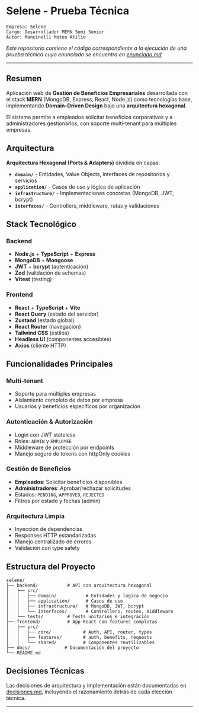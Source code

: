 # Selene - Prueba Técnica

```
Empresa: Selene
Cargo: Desarrollador MERN Semi Senior
Autor: Mancinelli Mateo Atilio
```

*Este repositorio contiene el código correspondiente a la ejecución de una prueba técnica cuyo enunciado se encuentra en [enunciado.md](./docs/enunciado.md)*

---

## Resumen

Aplicación web de **Gestión de Beneficios Empresariales** desarrollada con el stack **MERN** (MongoDB, Express, React, Node.js) como tecnologías base, implementando **Domain-Driven Design** bajo una **arquitectura hexagonal**.

El sistema permite a empleados solicitar beneficios corporativos y a administradores gestionarlos, con soporte multi-tenant para múltiples empresas.

## Arquitectura

**Arquitectura Hexagonal (Ports & Adapters)** dividida en capas:

- **`domain/`** - Entidades, Value Objects, interfaces de repositorios y servicios
- **`application/`** - Casos de uso y lógica de aplicación  
- **`infrastructure/`** - Implementaciones concretas (MongoDB, JWT, bcrypt)
- **`interfaces/`** - Controllers, middleware, rutas y validaciones

## Stack Tecnológico

### Backend
- **Node.js** + **TypeScript** + **Express**
- **MongoDB** + **Mongoose** 
- **JWT** + **bcrypt** (autenticación)
- **Zod** (validación de schemas)
- **Vitest** (testing)

### Frontend 
- **React** + **TypeScript** + **Vite**
- **React Query** (estado del servidor)
- **Zustand** (estado global)
- **React Router** (navegación)
- **Tailwind CSS** (estilos)
- **Headless UI** (componentes accesibles)
- **Axios** (cliente HTTP)

## Funcionalidades Principales

### **Multi-tenant**
- Soporte para múltiples empresas
- Aislamiento completo de datos por empresa
- Usuarios y beneficios específicos por organización

### **Autenticación & Autorización**
- Login con JWT stateless
- Roles: `ADMIN` y `EMPLOYEE`
- Middleware de protección por endpoints
- Manejo seguro de tokens con httpOnly cookies

### **Gestión de Beneficios**
- **Empleados**: Solicitar beneficios disponibles
- **Administradores**: Aprobar/rechazar solicitudes
- Estados: `PENDING`, `APPROVED`, `REJECTED`
- Filtros por estado y fechas (admin)

###  **Arquitectura Limpia**
- Inyección de dependencias
- Responses HTTP estandarizadas
- Manejo centralizado de errores
- Validación con type safety

## Estructura del Proyecto

```
selene/
├── backend/           # API con arquitectura hexagonal
│   ├── src/
│   │   ├── domain/           # Entidades y lógica de negocio
│   │   ├── application/      # Casos de uso
│   │   ├── infrastructure/   # MongoDB, JWT, bcrypt
│   │   └── interfaces/       # Controllers, routes, middleware
│   └── tests/         # Tests unitarios e integración
├── frontend/          # App React con features completas
│   ├── src/
│   │   ├── core/            # Auth, API, router, types
│   │   ├── features/        # auth, benefits, requests
│   │   └── shared/          # Componentes reutilizables
├── docs/             # Documentación del proyecto
└── README.md
```

## Decisiones Técnicas

Las decisiones de arquitectura y implementación están documentadas en [decisiones.md](./docs/decisiones.md), incluyendo el razonamiento detrás de cada elección técnica.

---